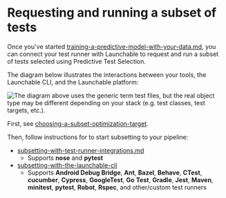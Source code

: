 # Requesting and running a subset of tests

Once you've started [training-a-predictive-model-with-your-data.md](../training-a-predictive-model-with-your-data.md "mention"), you can connect your test runner with Launchable to request and run a subset of tests selected using Predictive Test Selection.

The diagram below illustrates the interactions between your tools, the Launchable CLI, and the Launchable platform:

![The diagram above uses the generic term test files, but the real object type may be different depending on your stack (e.g. test classes, test targets, etc.).](<../../../.gitbook/assets/subsetting diagram@2x.png>)

First, see [choosing-a-subset-optimization-target](choosing-a-subset-optimization-target/ "mention").

Then, follow instructions for to start subsetting to your pipeline:

* [subsetting-with-test-runner-integrations.md](subsetting-with-test-runner-integrations.md "mention")
  * Supports **nose** and **pytest**
* [subsetting-with-the-launchable-cli](subsetting-with-the-launchable-cli/ "mention")
  * Supports **Android Debug Bridge**, **Ant**, **Bazel**, **Behave**, **CTest**, **cucumber**, **Cypress**, **GoogleTest**, **Go** **Test**, **Gradle**, **Jest**, **Maven**, **minitest**, **pytest**, **Robot**, **Rspec**, and other/custom test runners
